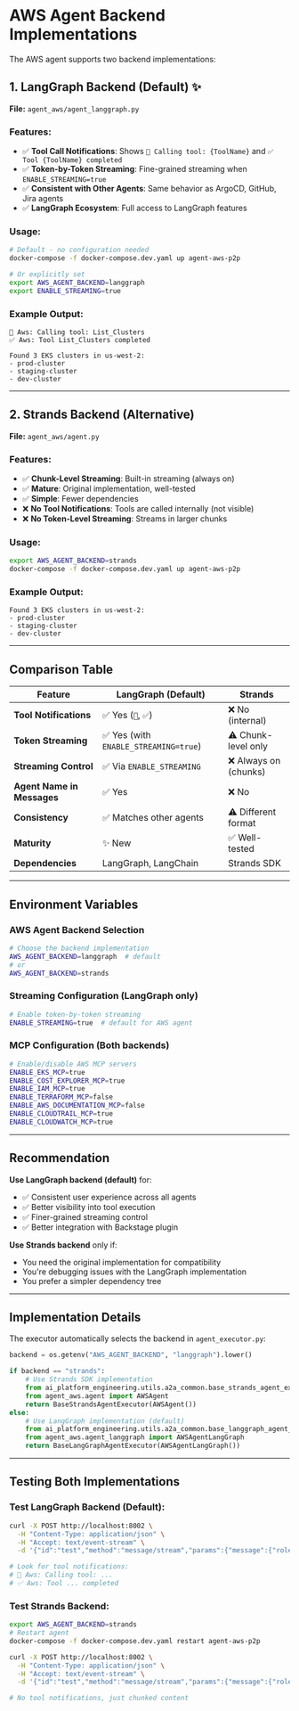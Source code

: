 # AWS Agent Backend Implementations

The AWS agent supports two backend implementations:

## 1. LangGraph Backend (Default) ✨

**File:** `agent_aws/agent_langgraph.py`

### Features:
- ✅ **Tool Call Notifications**: Shows `🔧 Calling tool: {ToolName}` and `✅ Tool {ToolName} completed`
- ✅ **Token-by-Token Streaming**: Fine-grained streaming when `ENABLE_STREAMING=true`
- ✅ **Consistent with Other Agents**: Same behavior as ArgoCD, GitHub, Jira agents
- ✅ **LangGraph Ecosystem**: Full access to LangGraph features

### Usage:
```bash
# Default - no configuration needed
docker-compose -f docker-compose.dev.yaml up agent-aws-p2p

# Or explicitly set
export AWS_AGENT_BACKEND=langgraph
export ENABLE_STREAMING=true
```

### Example Output:
```
🔧 Aws: Calling tool: List_Clusters
✅ Aws: Tool List_Clusters completed

Found 3 EKS clusters in us-west-2:
- prod-cluster
- staging-cluster  
- dev-cluster
```

---

## 2. Strands Backend (Alternative)

**File:** `agent_aws/agent.py`

### Features:
- ✅ **Chunk-Level Streaming**: Built-in streaming (always on)
- ✅ **Mature**: Original implementation, well-tested
- ✅ **Simple**: Fewer dependencies
- ❌ **No Tool Notifications**: Tools are called internally (not visible)
- ❌ **No Token-Level Streaming**: Streams in larger chunks

### Usage:
```bash
export AWS_AGENT_BACKEND=strands
docker-compose -f docker-compose.dev.yaml up agent-aws-p2p
```

### Example Output:
```
Found 3 EKS clusters in us-west-2:
- prod-cluster
- staging-cluster
- dev-cluster
```

---

## Comparison Table

| Feature | LangGraph (Default) | Strands |
|---------|---------------------|---------|
| **Tool Notifications** | ✅ Yes (`🔧`, `✅`) | ❌ No (internal) |
| **Token Streaming** | ✅ Yes (with `ENABLE_STREAMING=true`) | ⚠️  Chunk-level only |
| **Streaming Control** | ✅ Via `ENABLE_STREAMING` | ❌ Always on (chunks) |
| **Agent Name in Messages** | ✅ Yes | ❌ No |
| **Consistency** | ✅ Matches other agents | ⚠️  Different format |
| **Maturity** | ✨ New | ✅ Well-tested |
| **Dependencies** | LangGraph, LangChain | Strands SDK |

---

## Environment Variables

### AWS Agent Backend Selection
```bash
# Choose the backend implementation
AWS_AGENT_BACKEND=langgraph  # default
# or
AWS_AGENT_BACKEND=strands
```

### Streaming Configuration (LangGraph only)
```bash
# Enable token-by-token streaming
ENABLE_STREAMING=true  # default for AWS agent
```

### MCP Configuration (Both backends)
```bash
# Enable/disable AWS MCP servers
ENABLE_EKS_MCP=true
ENABLE_COST_EXPLORER_MCP=true
ENABLE_IAM_MCP=true
ENABLE_TERRAFORM_MCP=false
ENABLE_AWS_DOCUMENTATION_MCP=false
ENABLE_CLOUDTRAIL_MCP=true
ENABLE_CLOUDWATCH_MCP=true
```

---

## Recommendation

**Use LangGraph backend (default)** for:
- ✅ Consistent user experience across all agents
- ✅ Better visibility into tool execution
- ✅ Finer-grained streaming control
- ✅ Better integration with Backstage plugin

**Use Strands backend** only if:
- You need the original implementation for compatibility
- You're debugging issues with the LangGraph implementation
- You prefer a simpler dependency tree

---

## Implementation Details

The executor automatically selects the backend in `agent_executor.py`:

```python
backend = os.getenv("AWS_AGENT_BACKEND", "langgraph").lower()

if backend == "strands":
    # Use Strands SDK implementation
    from ai_platform_engineering.utils.a2a_common.base_strands_agent_executor import BaseStrandsAgentExecutor
    from agent_aws.agent import AWSAgent
    return BaseStrandsAgentExecutor(AWSAgent())
else:
    # Use LangGraph implementation (default)
    from ai_platform_engineering.utils.a2a_common.base_langgraph_agent_executor import BaseLangGraphAgentExecutor
    from agent_aws.agent_langgraph import AWSAgentLangGraph
    return BaseLangGraphAgentExecutor(AWSAgentLangGraph())
```

---

## Testing Both Implementations

### Test LangGraph Backend (Default):
```bash
curl -X POST http://localhost:8002 \
  -H "Content-Type: application/json" \
  -H "Accept: text/event-stream" \
  -d '{"id":"test","method":"message/stream","params":{"message":{"role":"user","parts":[{"kind":"text","text":"list EKS clusters"}]}}}'

# Look for tool notifications:
# 🔧 Aws: Calling tool: ...
# ✅ Aws: Tool ... completed
```

### Test Strands Backend:
```bash
export AWS_AGENT_BACKEND=strands
# Restart agent
docker-compose -f docker-compose.dev.yaml restart agent-aws-p2p

curl -X POST http://localhost:8002 \
  -H "Content-Type: application/json" \
  -H "Accept: text/event-stream" \
  -d '{"id":"test","method":"message/stream","params":{"message":{"role":"user","parts":[{"kind":"text","text":"list EKS clusters"}]}}}'

# No tool notifications, just chunked content
```







